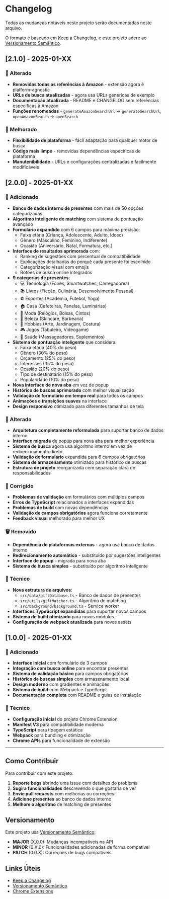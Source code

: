 # Changelog

Todas as mudanças notáveis neste projeto serão documentadas neste arquivo.

O formato é baseado em [Keep a Changelog](https://keepachangelog.com/pt-BR/1.0.0/),
e este projeto adere ao [Versionamento Semântico](https://semver.org/lang/pt-BR/).

## [2.1.0] - 2025-01-XX

### 🔄 Alterado
- **Removidas todas as referências à Amazon** - extensão agora é platform-agnostic
- **URLs de busca atualizadas** - agora usa URLs genéricas de exemplo
- **Documentação atualizada** - README e CHANGELOG sem referências específicas à Amazon
- **Funções renomeadas** - `generateAmazonSearchUrl` → `generateSearchUrl`, `openAmazonSearch` → `openSearch`

### 🎯 Melhorado
- **Flexibilidade de plataforma** - fácil adaptação para qualquer motor de busca
- **Código mais limpo** - removidas dependências específicas de plataforma
- **Manutenibilidade** - URLs e configurações centralizadas e facilmente modificáveis

## [2.0.0] - 2025-01-XX

### 🎉 Adicionado
- **Banco de dados interno de presentes** com mais de 50 opções categorizadas
- **Algoritmo inteligente de matching** com sistema de pontuação avançado
- **Formulário expandido** com 6 campos para máxima precisão:
  - Faixa etária (Criança, Adolescente, Adulto, Idoso)
  - Gênero (Masculino, Feminino, Indiferente)
  - Ocasião (Aniversário, Natal, Formatura, etc.)
- **Interface de resultados aprimorada** com:
  - Ranking de sugestões com percentual de compatibilidade
  - Explicações detalhadas do porquê cada presente foi escolhido
  - Categorização visual com emojis
  - Botões de busca online integrados
- **9 categorias de presentes**:
  - 💻 Tecnologia (Fones, Smartwatches, Carregadores)
  - 📚 Livros (Ficção, Culinária, Desenvolvimento Pessoal)
  - ⚽ Esportes (Academia, Futebol, Yoga)
  - 🏠 Casa (Cafeteiras, Panelas, Luminárias)
  - 👗 Moda (Relógios, Bolsas, Cintos)
  - 💄 Beleza (Skincare, Barbearia)
  - 🎨 Hobbies (Arte, Jardinagem, Costura)
  - 🎮 Jogos (Tabuleiro, Videogame)
  - 🏥 Saúde (Massageadores, Suplementos)
- **Sistema de pontuação inteligente** que considera:
  - Faixa etária (40% do peso)
  - Gênero (30% do peso)
  - Orçamento (25% do peso)
  - Interesses (35% do peso)
  - Ocasião (20% do peso)
  - Tipo de destinatário (15% do peso)
  - Popularidade (10% do peso)
- **Nova interface de nova aba** em vez de popup
- **Histórico de buscas aprimorado** com melhor visualização
- **Validação de formulário em tempo real** para todos os campos
- **Animações e transições suaves** na interface
- **Design responsivo** otimizado para diferentes tamanhos de tela

### 🔄 Alterado
- **Arquitetura completamente reformulada** para suportar banco de dados interno
- **Interface migrada** de popup para nova aba para melhor experiência
- **Sistema de busca** agora usa algoritmo interno em vez de redirecionamento direto
- **Validação de formulário** expandida para 6 campos obrigatórios
- **Sistema de armazenamento** otimizado para histórico de buscas
- **Estrutura de projeto** reorganizada com separação clara de responsabilidades

### 🐛 Corrigido
- **Problemas de validação** em formulários com múltiplos campos
- **Erros de TypeScript** relacionados a interfaces expandidas
- **Problemas de build** com novas dependências
- **Validação de campos obrigatórios** agora funciona corretamente
- **Feedback visual** melhorado para melhor UX

### 🗑️ Removido
- **Dependência de plataformas externas** - agora usa banco de dados interno
- **Redirecionamento automático** - substituído por sugestões inteligentes
- **Interface de popup** - migrada para nova aba
- **Sistema de busca simples** - substituído por algoritmo inteligente

### 🔧 Técnico
- **Nova estrutura de arquivos**:
  - `src/data/giftDatabase.ts` - Banco de dados de presentes
  - `src/utils/giftMatcher.ts` - Algoritmo de matching
  - `src/background/background.ts` - Service worker
- **Interfaces TypeScript expandidas** para suportar novos campos
- **Sistema de build otimizado** para novos módulos
- **Configuração de webpack atualizada** para novos assets

## [1.0.0] - 2025-01-XX

### 🎉 Adicionado
- **Interface inicial** com formulário de 3 campos
- **Integração com busca online** para encontrar presentes
- **Sistema de validação básico** para campos obrigatórios
- **Histórico de buscas simples** com armazenamento local
- **Design moderno** com gradientes e animações
- **Sistema de build** com Webpack e TypeScript
- **Documentação completa** com README e guias de instalação

### 🔧 Técnico
- **Configuração inicial** do projeto Chrome Extension
- **Manifest V3** para compatibilidade moderna
- **TypeScript** para tipagem estática
- **Webpack** para bundling e otimização
- **Chrome APIs** para funcionalidade de extensão

---

## Como Contribuir

Para contribuir com este projeto:

1. **Reporte bugs** abrindo uma issue com detalhes do problema
2. **Sugira funcionalidades** descrevendo o que gostaria de ver
3. **Envie pull requests** com melhorias ou correções
4. **Adicione presentes** ao banco de dados interno
5. **Melhore o algoritmo** de matching de presentes

## Versionamento

Este projeto usa [Versionamento Semântico](https://semver.org/lang/pt-BR/):
- **MAJOR** (X.0.0): Mudanças incompatíveis na API
- **MINOR** (0.X.0): Funcionalidades adicionadas de forma compatível
- **PATCH** (0.0.X): Correções de bugs compatíveis

## Links Úteis

- [Keep a Changelog](https://keepachangelog.com/pt-BR/1.0.0/)
- [Versionamento Semântico](https://semver.org/lang/pt-BR/)
- [Chrome Extensions](https://developer.chrome.com/docs/extensions/)